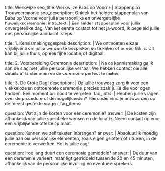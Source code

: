 title: Werkwijze
seo_title: Werkwijze Babs op Voorne | Stappenplan Trouwceremonie
seo_description: Ontdek het heldere stappenplan van Babs op Voorne voor jullie persoonlijke en onvergetelijke huwelijksceremonie.
intro_text: |
Een helder stappenplan voor jullie onvergetelijke dag. Van het eerste contact tot het ja-woord, ik begeleid jullie met persoonlijke aandacht.
steps:

title: 1. Kennismakingsgesprek
description: |
We ontmoeten elkaar vrijblijvend om jullie wensen te bespreken en te kijken of er een klik is. Dit kan bij jullie thuis, op een fijne locatie, of digitaal.

title: 2. Voorbereiding Ceremonie
description: |
Na de kennismaking ga ik aan de slag met jullie persoonlijke verhaal. We hebben contact om alle details af te stemmen en de ceremonie perfect te maken.

title: 3. De Grote Dag!
description: |
Op jullie trouwdag zorg ik voor een vlekkeloze en ontroerende ceremonie, precies zoals jullie die voor ogen hadden. Een moment om nooit te vergeten.
faq_intro: |
Hebben jullie vragen over de procedure of de mogelijkheden? Hieronder vind je antwoorden op de meest gestelde vragen.
faq_items:

question: Wat zijn de kosten voor een ceremonie?
answer: |
De kosten zijn afhankelijk van jullie specifieke wensen en de locatie. Neem contact op voor een vrijblijvende offerte op maat.

question: Kunnen we zelf teksten inbrengen?
answer: |
Absoluut! Ik moedig jullie aan om persoonlijke elementen, zoals eigen geloften of rituelen, in de ceremonie te verwerken. Het is jullie dag!

question: Hoe lang duurt een ceremonie gemiddeld?
answer: |
De duur van een ceremonie varieert, maar ligt gemiddeld tussen de 20 en 45 minuten, afhankelijk van de persoonlijke invulling en eventuele sprekers.